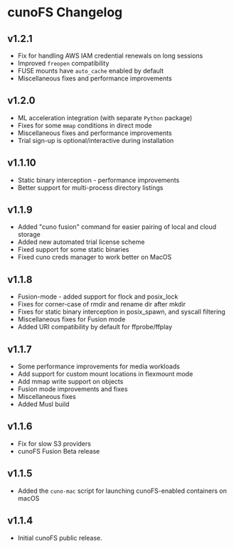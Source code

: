 # cunoFS Changelog

## v1.2.1

- Fix for handling AWS IAM credential renewals on long sessions
- Improved `freopen` compatibility
- FUSE mounts have `auto_cache` enabled by default
- Miscellaneous fixes and performance improvements

## v1.2.0

- ML acceleration integration (with separate `Python` package)
- Fixes for some `mmap` conditions in direct mode
- Miscellaneous fixes and performance improvements
- Trial sign-up is optional/interactive during installation

## v1.1.10

- Static binary interception - performance improvements
- Better support for multi-process directory listings

## v1.1.9

- Added "cuno fusion" command for easier pairing of local and cloud storage
- Added new automated trial license scheme
- Fixed support for some static binaries
- Fixed cuno creds manager to work better on MacOS

## v1.1.8

- Fusion-mode - added support for flock and posix_lock
- Fixes for corner-case of rmdir and rename dir after mkdir
- Fixes for static binary interception in posix_spawn, and syscall filtering
- Miscellaneous fixes for Fusion mode
- Added URI compatibility by default for ffprobe/ffplay

## v1.1.7

- Some performance improvements for media workloads
- Add support for custom mount locations in flexmount mode
- Add mmap write support on objects
- Fusion mode improvements and fixes
- Miscellaneous fixes
- Added Musl build

## v1.1.6

- Fix for slow S3 providers
- cunoFS Fusion Beta release

## v1.1.5

- Added the `cuno-mac` script for launching cunoFS-enabled containers on macOS

## v1.1.4

- Initial cunoFS public release.
